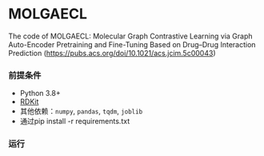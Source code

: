 # MOLGAECL
The code of MOLGAECL: Molecular Graph Contrastive Learning via Graph Auto-Encoder Pretraining and Fine-Tuning Based on Drug–Drug Interaction Prediction (https://pubs.acs.org/doi/10.1021/acs.jcim.5c00043)
### 前提条件
- Python 3.8+
- [RDKit](https://www.rdkit.org/docs/Install.html)
- 其他依赖：`numpy`, `pandas`, `tqdm`, `joblib`
- 通过pip install -r requirements.txt
### 运行

